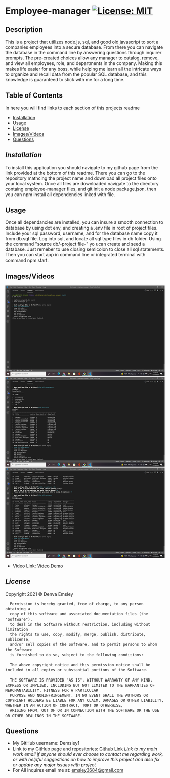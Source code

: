 # Employee-manager [![License: MIT](https://img.shields.io/badge/License-MIT-yellow.svg)](https://opensource.org/licenses/MIT)
  ## Description 

  This is a project that utilizes node.js, sql, and good old javascript to sort a companies employees into a secure database. From there you can navigate the database in the command line by answering questions through inquirer prompts. The pre-created choices allow any manager to catalog, remove, and view all employees, role, and departments in the company. Making this makes life easier for any boss, while helping me learn all the intricate ways to organize and recall data from the popular SQL database, and this knowledge is guaranteed to stick with me for a long time.

  ## Table of Contents
  In here you will find links to each section of this projects readme
  - [Installation](#installation)
  - [Usage](#usage)
  - [License](#license)
  - [Images/Videos](#images/videos)
  - [Questions](#questions)

  ## *Installation*

  To install this application you should navigate to my github page from the link provided at the bottom of this readme. There you can go to the repository mathcing the project name and download all project files onto your local system. Once all files are downloaded navigate to the directory containg employee-manager files, and git init a node package.json, then you can npm install all dependencies linked with file.

  ## Usage 

  Once all dependancies are installed, you can insure a smooth connection to database by using dot env, and creating a .env file in root of project files. Include your sql password, username, and for the database name copy it from  db.sql file. Log into sql, and locate all sql type files in db folder. Using the command "source db/-project file-" yo ucan create and seed a database. Just remeber to use closing semicolon to close all sql statements. Then you can start app in command line or integrated terminal with command npm start.
 
  ## Images/Videos

  ![Screenshot1](./images/Screenshot1.png)
  ![Screenshot2](./images/Screenshot2.png)
  ![Screenshot3](./images/Screenshot3.png)

  - Video Link: [Video Demo](https://watch.screencastify.com/v/VM7zG6oylNGRoVIDy6OA)


  ## *License*

  Copyright 2021 &copy; Denva Emsley

      Permission is hereby granted, free of charge, to any person obtaining a 
      copy of this software and associated documentation files (the "Software"), 
      to deal in the Software without restriction, including without limitation 
      the rights to use, copy, modify, merge, publish, distribute, sublicense, 
      and/or sell copies of the Software, and to permit persons to whom the Software 
      is furnished to do so, subject to the following conditions:
          
      The above copyright notice and this permission notice shall be included in all copies or substantial portions of the Software.
          
      THE SOFTWARE IS PROVIDED "AS IS", WITHOUT WARRANTY OF ANY KIND, EXPRESS OR IMPLIED, INCLUDING BUT NOT LIMITED TO THE WARRANTIES OF MERCHANTABILITY, FITNESS FOR A PARTICULAR 
      PURPOSE AND NONINFRINGEMENT. IN NO EVENT SHALL THE AUTHORS OR COPYRIGHT HOLDERS BE LIABLE FOR ANY CLAIM, DAMAGES OR OTHER LIABILITY, WHETHER IN AN ACTION OF CONTRACT, TORT OR OTHERWISE, 
      ARISING FROM, OUT OF OR IN CONNECTION WITH THE SOFTWARE OR THE USE OR OTHER DEALINGS IN THE SOFTWARE.
      


  ## Questions 

  - My GitHub username: Demsley1
  - Link to my GitHub page and repositories: [Github Link](https://github.com/Demsley1)
  _Link to my main work email if anyone should ever choose to contact me regarding work, or with helpful suggestions on how to improve this project and 
  also fix or update any major issues with project_
  - For All inquires email me at: emsley3684@gmail.com
